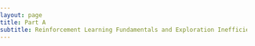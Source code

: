 ```yaml
---
layout: page
title: Part A  
subtitle: Reinforcement Learning Fundamentals and Exploration Inefficiency
---
```

<style type="text/css"> 
        html { 
            overflow: auto; 
        } 
          
        html, 
        body, 
        div, 
        iframe { 
            margin: 0px; 
            padding: 0px; 
            height: 100%; 
            border: none; 
        } 
          
        iframe { 
            display: block; 
            width: 100%; 
            border: none; 
            overflow-y: auto; 
            overflow-x: hidden; 
        } 
    </style> 
<div class="">
    <iframe id="inlineFrameExample" 
	frameborder="0" 
	marginheight="0" 
	marginwidth="0" 
	width="200%" 
	height="200%" 
	scrolling="auto"
    title="Inline Frame Example"
    src="/resources/code/partA/classic_explore.html"
    class="blah blah"
    >
</iframe>
</div>
